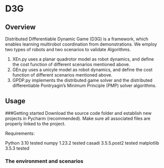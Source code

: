 # D3G

## Overview
Distributed Differentiable Dynamic Game (D3G) is a framework, which enables learning multirobot coordination from demonstrations. We employ two types
of robots and two scenarios to validate Algorithms.
1. XEn.py uses a planar quadrotor model as robot dynamics, and define the cost function of different scenarios mentioned above.
2. GEn.py uses a unicyle model as robot dynamics, and define the cost function of different scenarios mentioned above.
3. GPDP.py implements the distributed game solver and the distributed differentiable Pontryagin’s Minimum Principle (PMP) solver algorithms.

## Usage

###Getting started
Download the source code folder and establish new projects in Pycharm (recommended). Make sure all associated files are properly linked to the project.

Requirements:

Python 3.10 tested
numpy 1.23.2 tested
casadi 3.5.5.post2 tested
matplotlib 3.5.3 tested

### The environment and scenarios
